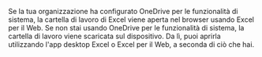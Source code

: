 Se la tua organizzazione ha configurato OneDrive per le funzionalità di sistema, la cartella di lavoro di Excel viene aperta nel browser usando Excel per il Web. Se non stai usando OneDrive per le funzionalità di sistema, la cartella di lavoro viene scaricata sul dispositivo. Da lì, puoi aprirla utilizzando l'app desktop Excel o Excel per il Web, a seconda di ciò che hai.